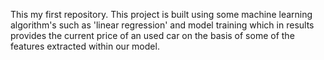 This my first repository. This project is built using some machine learning algorithm's such as 'linear regression' and model training which in results provides the current price of an used car on the basis of some of the features extracted within our model.
